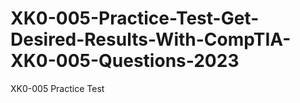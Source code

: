 # XK0-005-Practice-Test-Get-Desired-Results-With-CompTIA-XK0-005-Questions-2023
XK0-005 Practice Test
